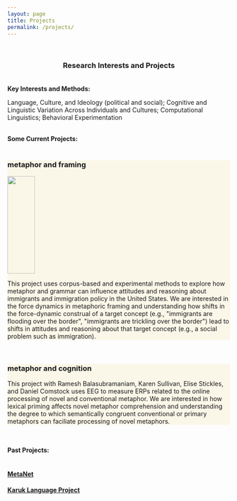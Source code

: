 ```yaml
---
layout: page
title: Projects
permalink: /projects/
---
```



<br>
<center><h3>Research Interests and Projects</h3></center>
<br>
<div class="manual-post">
  <div class="manual manual-title">
  <strong>Key Interests and Methods:</strong>
  </div>

<p><div class="manual-content">
Language, Culture, and Ideology (political and social); Cognitive and Linguistic Variation Across Individuals and Cultures; Computational Linguistics; Behavioral Experimentation

</div></p>

<br>

<div class="manual-post">
  <div class="manual manual-title">
  <strong>Some Current Projects:</strong>
  </div>
<br>

<section class="wrapper" style="background-color: #fbf7e8;">
      <h3>metaphor and framing</h3>
		<img class="imageclass" src="https://i.pinimg.com/736x/a6/a5/cc/a6a5cc35323fcfc8634765e96c2f00a8--mexican-american-political-news.jpg" width="35%" height="220"/> <!-- https://3.bp.blogspot.com/-yv27pVFE8B8/V4FmnYhTUKI/AAAAAAAAymY/lS0OLIWl6EsPpbNLNX2kduMuu5nVnn38wCKgB/s1600/similes%2B14.png, https://mortenkamp.files.wordpress.com/2013/03/sports-metaphors-in-hr.gif -->
		<br>
		<p><div class="manual-content">
		This project uses corpus-based and experimental
          methods to explore how metaphor and grammar can influence attitudes and reasoning
          about immigrants and immigration policy in the United States. We are
          interested in the force dynamics in metaphoric framing and understanding how shifts in the force-dynamic construal of a
          target concept (e.g., "immigrants are flooding over the border", "immigrants are trickling over the border") lead to shifts in attitudes and reasoning about
          that target concept (e.g., a social problem such as immigration).
          </div></p>
</section>

<br>
<section class="wrapper" style="background-color: #fbf7e8;">
<h3>metaphor and cognition</h3>

<p><div class="manual-content">
	This project with Ramesh Balasubramaniam, Karen Sullivan, Elise Stickles, and Daniel Comstock uses EEG to measure ERPs related to the online processing of novel and conventional metaphor. We are interested in how lexical priming affects novel metaphor comprehension and understanding the degree to which semantically congruent conventional or primary metaphors can faciliate processing of novel metaphors.
          </div></p>
</section>
          
<br>
<br>

<div class="manual-post">
  <div class="manual manual-title">
  <strong>Past Projects:</strong>
  </div>
<br>
	<h4><a href="https://metanet.icsi.berkeley.edu/metanet/"><b>MetaNet</b></a></h4>
	<h4><a href="http://linguistics.berkeley.edu/~karuk/resources.php"><b>Karuk Language Project</b></a></h4>


